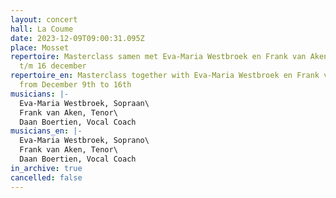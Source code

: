 ```yaml
---
layout: concert
hall: La Coume
date: 2023-12-09T09:00:31.095Z
place: Mosset
repertoire: Masterclass samen met Eva-Maria Westbroek en Frank van Aken van 9
  t/m 16 december
repertoire_en: Masterclass together with Eva-Maria Westbroek en Frank van Aken
  from December 9th to 16th
musicians: |-
  Eva-Maria Westbroek, Sopraan\
  Frank van Aken, Tenor\
  Daan Boertien, Vocal Coach
musicians_en: |-
  Eva-Maria Westbroek, Soprano\
  Frank van Aken, Tenor\
  Daan Boertien, Vocal Coach
in_archive: true
cancelled: false
---
```


